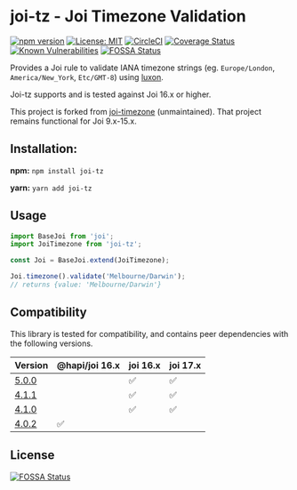 # joi-tz - Joi Timezone Validation

[![npm version](https://badge.fury.io/js/joi-tz.svg)](https://badge.fury.io/js/joi-tz)
[![License: MIT](https://img.shields.io/badge/License-MIT-yellow.svg)](https://opensource.org/licenses/MIT)
[![CircleCI](https://dl.circleci.com/status-badge/img/gh/tjdavey/joi-tz/tree/main.svg?style=svg)](https://dl.circleci.com/status-badge/redirect/gh/tjdavey/joi-tz/tree/main)
[![Coverage Status](https://coveralls.io/repos/github/tjdavey/joi-tz/badge.svg)](https://coveralls.io/github/tjdavey/joi-tz)
[![Known Vulnerabilities](https://snyk.io/test/github/tjdavey/joi-tz/badge.svg?targetFile=package.json)](https://snyk.io/test/github/tjdavey/joi-tz?targetFile=package.json)
[![FOSSA Status](https://app.fossa.com/api/projects/git%2Bgithub.com%2Ftjdavey%2Fjoi-tz.svg?type=shield)](https://app.fossa.com/projects/git%2Bgithub.com%2Ftjdavey%2Fjoi-tz?ref=badge_shield)

Provides a Joi rule to validate IANA timezone strings (eg. `Europe/London`, `America/New_York`, `Etc/GMT-8`) using [luxon](https://moment.github.io/luxon). 

Joi-tz supports and is tested against Joi 16.x or higher.

This project is forked from [joi-timezone](https://www.npmjs.com/package/joi-timezone) (unmaintained). That project remains functional for Joi 9.x-15.x.

## Installation:

**npm:** `npm install joi-tz`

**yarn:** `yarn add joi-tz`

## Usage

```js
import BaseJoi from 'joi';
import JoiTimezone from 'joi-tz';

const Joi = BaseJoi.extend(JoiTimezone);

Joi.timezone().validate('Melbourne/Darwin');
// returns {value: 'Melbourne/Darwin'}
```

## Compatibility

This library is tested for compatibility, and contains peer dependencies with the following versions. 


| Version                                                        | @hapi/joi 16.x | joi 16.x | joi 17.x |
|----------------------------------------------------------------|----------------|----------|----------|
| [5.0.0](https://github.com/tjdavey/joi-tz/releases/tag/v5.0.0) |                | ✅        | ✅        |
| [4.1.1](https://github.com/tjdavey/joi-tz/releases/tag/v4.1.1) |                | ✅        | ✅        |
| [4.1.0](https://github.com/tjdavey/joi-tz/releases/tag/v4.1.0) |                | ✅        | ✅        |
| [4.0.2](https://github.com/tjdavey/joi-tz/releases/tag/v4.0.2) | ✅              |          |          |

## License
[![FOSSA Status](https://app.fossa.com/api/projects/git%2Bgithub.com%2Ftjdavey%2Fjoi-tz.svg?type=large)](https://app.fossa.com/projects/git%2Bgithub.com%2Ftjdavey%2Fjoi-tz?ref=badge_large)
